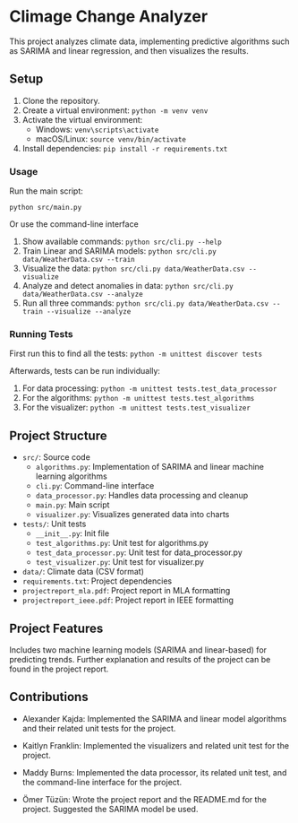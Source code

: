 # Climage Change Analyzer

This project analyzes climate data, implementing predictive algorithms such as SARIMA and linear regression, and then visualizes the results.

## Setup
1. Clone the repository.
2. Create a virtual environment: `python -m venv venv`
3. Activate the virtual environment:
    - Windows: `venv\scripts\activate`
    - macOS/Linux: `source venv/bin/activate`
4. Install dependencies: `pip install -r requirements.txt`

### Usage

Run the main script:

`python src/main.py`

Or use the command-line interface

1. Show available commands: `python src/cli.py --help`
2. Train Linear and SARIMA models: `python src/cli.py data/WeatherData.csv --train`
3. Visualize the data: `python src/cli.py data/WeatherData.csv --visualize`
4. Analyze and detect anomalies in data: `python src/cli.py data/WeatherData.csv --analyze`
5. Run all three commands: 
`python src/cli.py data/WeatherData.csv --train --visualize --analyze`

### Running Tests

First run this to find all the tests:
`python -m unittest discover tests`

Afterwards, tests can be run individually:
1. For data processing: `python -m unittest tests.test_data_processor`
2. For the algorithms: `python -m unittest tests.test_algorithms`
3. For the visualizer: `python -m unittest tests.test_visualizer`

## Project Structure
- `src/`: Source code
    - `algorithms.py`: Implementation of SARIMA and linear machine learning algorithms
    - `cli.py`: Command-line interface
    - `data_processor.py`: Handles data processing and cleanup
    - `main.py`: Main script
    - `visualizer.py`: Visualizes generated data into charts
- `tests/`: Unit tests
    - `__init__.py`: Init file
    - `test_algorithms.py`: Unit test for algorithms.py
    - `test_data_processor.py`: Unit test for data_processor.py
    - `test_visualizer.py`: Unit test for visualizer.py
- `data/`: Climate data (CSV format)
- `requirements.txt`: Project dependencies
- `projectreport_mla.pdf`: Project report in MLA formatting
- `projectreport_ieee.pdf`: Project report in IEEE formatting

## Project Features

Includes two machine learning models (SARIMA and linear-based) for predicting trends. Further explanation and results of the project can be found in the project report.

## Contributions

- Alexander Kajda: Implemented the SARIMA and linear model algorithms and their related unit tests for the project.

- Kaitlyn Franklin: Implemented the visualizers and related unit test for the project.

- Maddy Burns: Implemented the data processor, its related unit test, and the command-line interface for the project.

- Ömer Tüzün: Wrote the project report and the README.md for the project. Suggested the SARIMA model be used.
